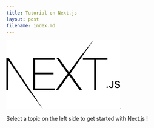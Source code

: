 ```yaml
---
title: Tutorial on Next.js
layout: post
filename: index.md
--- 
```


![Next.js Logo](/docs/assets/images/test.png "Next.js Logo").

Select a topic on the left side to get started with Next.js !

